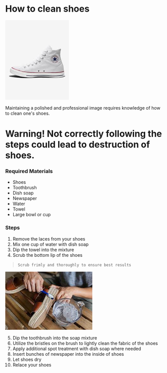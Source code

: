 # How to clean shoes

![shoe](shoe.jpeg)

Maintaining a polished and professional image requires knowledge of how to clean one's shoes.

# Warning! Not correctly following the steps could lead to destruction of shoes.
### Required Materials

- Shoes
- Toothbrush
- Dish soap
- Newspaper
- Water
- Towel
- Large bowl or cup

### Steps
1. Remove the laces from your shoes
2. Mix one cup of water with dish soap
3. Dip the towel into the mixture 
4. Scrub the bottom lip of the shoes

>     Scrub frimly and thoroughly to ensure best results

![clean](clean.jpeg)

5. Dip the toothbrush into the soap mixture
6. Utilize the bristles on the brush to lightly clean the fabric of the shoes
7. Apply additional spot treatment with dish soap where needed
8. Insert bunches of newspaper into the inside of shoes
9. Let shoes dry
10. Relace your shoes

